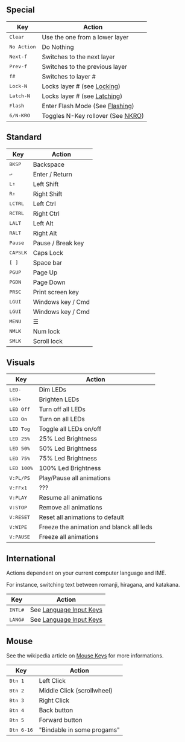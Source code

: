 ## Special

| Key | Action |
|-----|--------|
| <kbd>Clear</kbd> | Use the one from a lower layer |
| <kbd>No Action</kbd> | Do Nothing |
| <kbd>Next-f</kbd> | Switches to the next layer |
| <kbd>Prev-f</kbd> | Switches to the previous layer |
| <kbd>f#</kbd> | Switches to layer # |
| <kbd>Lock-N</kbd> | Locks layer # (see [Locking](Configurator/Layers.md#layer-locking))|
| <kbd>Latch-N</kbd> | Locks layer # (see [Latching](Configurator/Layers.md#layer-latching))|
| <kbd>Flash</kbd> | Enter Flash Mode (See [Flashing](Quickstart.md#entering-flash-mode)) |
| <kbd>6/N-KRO</kbd> | Toggles N-Key rollover (See [NKRO](FAQ.md#what-is-nkro)) |

## Standard

| Key | Action |
|-----|--------|
| <kbd>BKSP</kbd> | Backspace |
| <kbd>↵</kbd> | Enter / Return |
| <kbd>L⇑</kbd> | Left Shift |
| <kbd>R⇑</kbd> | Right Shift |
| <kbd>LCTRL</kbd> | Left Ctrl |
| <kbd>RCTRL</kbd> | Right Ctrl |
| <kbd>LALT</kbd> | Left Alt |
| <kbd>RALT</kbd> | Right Alt |
| <kbd>Pause</kbd> | Pause / Break key |
| <kbd>CAPSLK</kbd> | Caps Lock |
| <kbd>[ ]</kbd> | Space bar |
| <kbd>PGUP</kbd> | Page Up |
| <kbd>PGDN</kbd> | Page Down |
| <kbd>PRSC</kbd> | Print screen key |
| <kbd>LGUI</kbd> | Windows key / Cmd |
| <kbd>LGUI</kbd> | Windows key / Cmd |
| <kbd>MENU</kbd> | &#9776; |
| <kbd>NMLK</kbd> | Num lock |
| <kbd>SMLK</kbd> | Scroll lock |

## Visuals

| Key | Action |
|-----|--------|
| <kbd>LED-</kbd> | Dim LEDs |
| <kbd>LED+</kbd> | Brighten LEDs |
| <kbd>LED Off</kbd> | Turn off all LEDs |
| <kbd>LED On</kbd> | Turn on all LEDs |
| <kbd>LED Tog</kbd> | Toggle all LEDs on/off |
| <kbd>LED 25%</kbd> | 25% Led Brightness |
| <kbd>LED 50%</kbd> | 50% Led Brightness |
| <kbd>LED 75%</kbd> | 75% Led Brightness |
| <kbd>LED 100%</kbd> | 100% Led Brightness |
| <kbd>V:PL/PS</kbd> | Play/Pause all animations |
| <kbd>V:FFx1</kbd> | ??? |
| <kbd>V:PLAY</kbd> | Resume all animations |
| <kbd>V:STOP</kbd> | Remove all animations |
| <kbd>V:RESET</kbd> | Reset all animations to default |
| <kbd>V:WIPE</kbd> | Freeze the animation and blanck all leds |
| <kbd>V:PAUSE</kbd> | Freeze all animations |

## International

Actions dependent on your current computer language and IME.

For instance, switching text between romanji, hiragana, and katakana.

| Key | Action |
|-----|--------|
| <kbd>INTL#</kbd> | See [Language Input Keys](https://en.wikipedia.org/wiki/Language_input_keys) |
| <kbd>LANG#</kbd> | See [Language Input Keys](https://en.wikipedia.org/wiki/Language_input_keys) |

## Mouse

See the wikipedia article on [Mouse Keys](https://en.wikipedia.org/wiki/Mouse_keys) for more informations.

| Key | Action |
|-----|--------|
| <kbd>Btn 1</kbd> | Left Click |
| <kbd>Btn 2</kbd> | Middle Click (scrollwheel) |
| <kbd>Btn 3</kbd> | Right Click |
| <kbd>Btn 4</kbd> | Back button |
| <kbd>Btn 5</kbd> | Forward button |
| <kbd>Btn 6-16</kbd> | "Bindable in some progams" |
